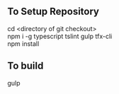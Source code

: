 ## To Setup Repository
cd &lt;directory of git checkout&gt;  
npm i -g typescript tslint gulp tfx-cli  
npm install  

## To build
gulp
